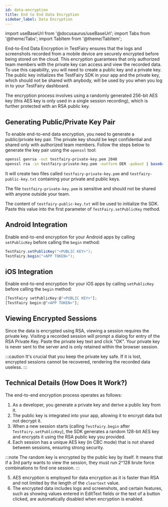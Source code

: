 ```yaml
---
id: data-encryption
title: End to End Data Encryption
sidebar_label: Data Encryption
---
```


import useBaseUrl from '@docusaurus/useBaseUrl';
import Tabs from '@theme/Tabs';
import TabItem from '@theme/TabItem';

End-to-End Data Encryption in TestFairy ensures that the logs and screenshots recorded from a mobile device are securely encrypted before being stored on the cloud. This encryption guarantees that only authorized team members with the private key can access and view the recorded data. To use this capability, you will need to create a public key and a private key. The public key initializes the TestFairy SDK in your app and the private key, which should not be shared with anybody, will be used by you when you log in to your TestFairy dashboard.

The encryption process involves using a randomly generated 256-bit AES key (this AES key is only used in a single session recording), which is further protected with an RSA public key.

## Generating Public/Private Key Pair

To enable end-to-end data encryption, you need to generate a public/private key pair. The private key should be kept confidential and shared only with authorized team members. Follow the steps below to generate the key pair using the `openssl` tool:

```bash
openssl genrsa -out testfairy-private-key.pem 2048
openssl rsa -in testfairy-private-key.pem -outform DER -pubout | base64 - > testfairy-public-key.txt
```

It will create two files called `testfairy-private-key.pem` and `testfairy-public-key.txt` containing your private and public keys.

The file `testfairy-private-key.pem` is sensitive and should not be shared with anyone outside your team.

The content of `testfairy-public-key.txt` will be used to initialize the SDK. Paste this value into the first parameter of `TestFairy.setPublicKey` method.

## Android Integration

Enable end-to-end encryption for your Android apps by calling `setPublicKey` before calling the `begin` method:

```java
TestFairy.setPublicKey("<PUBLIC KEY>");
TestFairy.begin("<APP TOKEN>");
```

## iOS Integration

Enable end-to-end encryption for your iOS apps by calling `setPublicKey` before calling the `begin` method:

```js
[TestFairy setPublicKey:@"<PUBLIC KEY>"];
[TestFairy begin:@"<APP TOKEN>"];
```

## Viewing Encrypted Sessions

Since the data is encrypted using RSA, viewing a session requires the private key. Visiting a recorded session will prompt a dialog for entry of the RSA Private Key. Paste the private key text and click "OK". Your private key is never sent to the server and is only retained within the browser session.

:::caution
It's crucial that you keep the private key safe. If it is lost, encrypted sessions cannot be recovered, rendering the recorded data useless.
:::

## Technical Details (How Does It Work?)

The end-to-end encryption process operates as follows:

1. As a developer, you generate a private key and derive a public key from it.
2. The public key is integrated into your app, allowing it to encrypt data but not decrypt it.
3. When a new session starts (calling `TestFairy.begin` after `TestFairy.setPublicKey`), the SDK generates a random 128-bit AES key and encrypts it using the RSA public key you provided.
4. Each session has a unique AES key (in CBC mode) that is not shared between sessions, ensuring strong security.

:::note
The random key is encrypted by the public key by itself. It means that if a 3rd party wants to view the session, they must run 2^128 brute force combinations to find one session.
:::

5. AES encryption is employed for data encryption as it is faster than RSA and not limited by the length of the `cleartext` value.
6. The encrypted data includes logs and screenshots, and certain features, such as showing values entered in EditText fields or the text of a button clicked, are automatically disabled when encryption is enabled.
